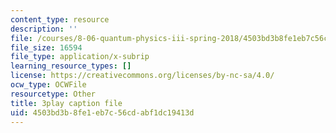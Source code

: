 ```yaml
---
content_type: resource
description: ''
file: /courses/8-06-quantum-physics-iii-spring-2018/4503bd3b8fe1eb7c56cdabf1dc19413d_6CeljmHgd0w.srt
file_size: 16594
file_type: application/x-subrip
learning_resource_types: []
license: https://creativecommons.org/licenses/by-nc-sa/4.0/
ocw_type: OCWFile
resourcetype: Other
title: 3play caption file
uid: 4503bd3b-8fe1-eb7c-56cd-abf1dc19413d
---
```

